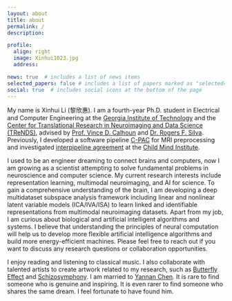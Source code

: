 ```yaml
---
layout: about
title: about
permalink: /
description:

profile:
  align: right
  image: Xinhui1023.jpg
  address: 

news: true  # includes a list of news items
selected_papers: false # includes a list of papers marked as "selected={true}"
social: true  # includes social icons at the bottom of the page
---
```


My name is Xinhui Li (黎欣惠). I am a fourth-year Ph.D. student in Electrical and Computer Engineering at the [Georgia Institute of Technology](https://www.gatech.edu/) and the [Center for Translational Research in Neuroimaging and Data Science (TReNDS)](https://trendscenter.org/), advised by [Prof. Vince D. Calhoun](https://scholar.google.com/citations?user=WNOoGKIAAAAJ&hl=en) and [Dr. Rogers F. Silva](https://scholar.google.com/citations?user=cMtwwG8AAAAJ&hl=en). Previously, I developed a software pipeline [C-PAC](https://fcp-indi.github.io/) for MRI preprocessing and investigated [interpipeline agreement](https://www.nature.com/articles/s41562-024-01942-4) at the [Child Mind Institute](https://childmind.org/).

I used to be an engineer dreaming to connect brains and computers, now I am growing as a scientist attempting to solve fundamental problems in neuroscience and computer science. My current research interests include representation learning, multimodal neuroimaging, and AI for science. To gain a comprehensive understanding of the brain, I am developing a deep multidataset subspace analysis framework including linear and nonlinear latent variable models (ICA/IVA/ISA) to learn linked and identifiable representations from multimodal neuroimaging datasets. Apart from my job, I am curious about biological and artificial intelligent algorithms and systems. I believe that understanding the principles of neural computation will help us to develop more flexible artificial intelligence algorithms and build more energy-efficient machines. Please feel free to reach out if you want to discuss any research questions or collaboration opportunities.

I enjoy reading and listening to classical music. I also collaborate with talented artists to create artwork related to my research, such as [Butterfly Effect](https://sciartwonderatl.wixsite.com/sawatl/copy-of-kaufman-hatzell) and [Schizosymphony](https://www.youtube.com/watch?v=yph2hXzY9Dc). I am married to [Yannan Chen](https://yannan-chen.github.io/). It is rare to find someone who is genuine and inspiring. It is even rarer to find someone who shares the same dream. I feel fortunate to have found him.